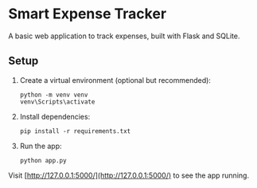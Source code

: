 # Smart Expense Tracker

A basic web application to track expenses, built with Flask and SQLite.

## Setup

1. Create a virtual environment (optional but recommended):
   ```
   python -m venv venv
   venv\Scripts\activate
   ```

2. Install dependencies:
   ```
   pip install -r requirements.txt
   ```

3. Run the app:
   ```
   python app.py
   ```

Visit [http://127.0.0.1:5000/](http://127.0.0.1:5000/) to see the app running.